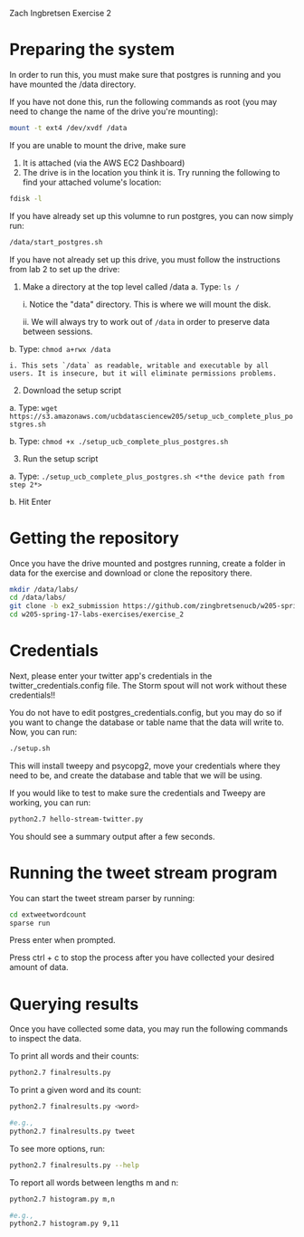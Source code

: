 Zach Ingbretsen Exercise 2

# Preparing the system

In order to run this, you must make sure that postgres is running and you have mounted the /data directory.

If you have not done this, run the following commands as root (you may need to change the name of the drive you're mounting):

```bash
mount -t ext4 /dev/xvdf /data
```

If you are unable to mount the drive, make sure 
1) It is attached (via the AWS EC2 Dashboard)
2) The drive is in the location you think it is. Try running the following to find your attached volume's location: 
```bash
fdisk -l
```

If you have already set up this volumne to run postgres, you can now simply run:
```bash
/data/start_postgres.sh
```

If you have not already set up this drive, you must follow the instructions from lab 2 to set up the drive:
1. Make a directory at the top level called /data
  a. Type: `ls /`

    i. Notice the "data" directory. This is where we will mount the disk.

    ii. We will always try to work out of `/data` in order to preserve data between
        sessions.

  b. Type: `chmod a+rwx /data`

    i. This sets `/data` as readable, writable and executable by all users. It is insecure, but it will eliminate permissions problems.

2. Download the setup script

  a. Type: `wget https://s3.amazonaws.com/ucbdatasciencew205/setup_ucb_complete_plus_postgres.sh`

  b. Type: `chmod +x ./setup_ucb_complete_plus_postgres.sh`

3. Run the setup script

  a. Type: `./setup_ucb_complete_plus_postgres.sh <*the device path from step 2*>`

  b. Hit Enter


# Getting the repository

Once you have the drive mounted and postgres running, create a folder in data for the exercise and download or clone the repository there.
```bash
mkdir /data/labs/
cd /data/labs/
git clone -b ex2_submission https://github.com/zingbretsenucb/w205-spring-17-labs-exercises
cd w205-spring-17-labs-exercises/exercise_2
```

# Credentials

Next, please enter your twitter app's credentials in the twitter_credentials.config file. The Storm spout will not work without these credentials!!

You do not have to edit postgres_credentials.config, but you may do so if you want to change the database or table name that the data will write to. 
Now, you can run:

```bash
./setup.sh
```

This will install tweepy and psycopg2, move your credentials where they need to be, and create the database and table that we will be using.

If you would like to test to make sure the credentials and Tweepy are working, you can run:
```bash
python2.7 hello-stream-twitter.py
```

You should see a summary output after a few seconds.

# Running the tweet stream program

You can start the tweet stream parser by running:
```bash
cd extweetwordcount
sparse run
```

Press enter when prompted.

Press ctrl + c to stop the process after you have collected your desired amount of data.

# Querying results

Once you have collected some data, you may run the following commands to inspect the data.

To print all words and their counts:
```bash
python2.7 finalresults.py
```

To print a given word and its count:
```bash
python2.7 finalresults.py <word>

#e.g.,
python2.7 finalresults.py tweet
```

To see more options, run:
```bash
python2.7 finalresults.py --help
```


To report all words between lengths m and n:
```bash
python2.7 histogram.py m,n

#e.g.,
python2.7 histogram.py 9,11
```
